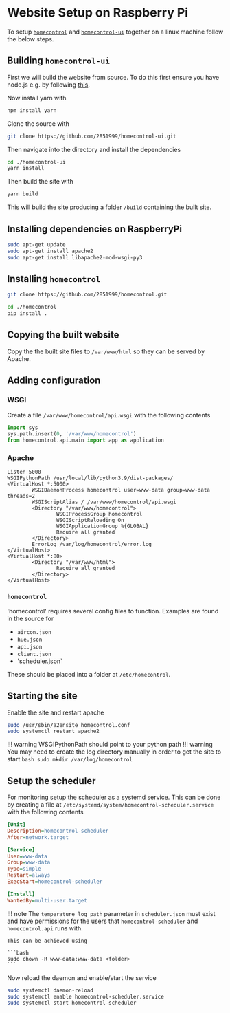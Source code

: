 # Website Setup on Raspberry Pi

To setup [`homecontrol`](https://github.com/2851999/homecontrol) and [`homecontrol-ui`](https://github.com/2851999/homecontrol-ui) together
on a linux machine follow the below steps.

## Building `homecontrol-ui`
First we will build the website from source. To do this first ensure you have node.js e.g. by
following [this](https://learn.microsoft.com/en-us/windows/dev-environment/javascript/nodejs-on-wsl).

Now install yarn with

```bash
npm install yarn
```

Clone the source with

```bash
git clone https://github.com/2851999/homecontrol-ui.git
```

Then navigate into the directory and install the dependencies

```bash
cd ./homecontrol-ui
yarn install
```

Then build the site with

```bash
yarn build
```

This will build the site producing a folder `/build` containing the built site.


## Installing dependencies on RaspberryPi
```bash
sudo apt-get update
sudo apt-get install apache2
sudo apt-get install libapache2-mod-wsgi-py3
```

## Installing `homecontrol`
```bash
git clone https://github.com/2851999/homecontrol.git

cd ./homecontrol
pip install .
```

## Copying the built website

Copy the the built site files to `/var/www/html` so they can be served by Apache.

## Adding configuration

### WSGI

Create a file `/var/www/homecontrol/api.wsgi` with the following contents

```python
import sys
sys.path.insert(0, '/var/www/homecontrol')
from homecontrol.api.main import app as application
```

### Apache
```apacheconf
Listen 5000
WSGIPythonPath /usr/local/lib/python3.9/dist-packages/
<VirtualHost *:5000>
        WSGIDaemonProcess homecontrol user=www-data group=www-data threads=2
        WSGIScriptAlias / /var/www/homecontrol/api.wsgi
        <Directory "/var/www/homecontrol">
                WSGIProcessGroup homecontrol
                WSGIScriptReloading On
                WSGIApplicationGroup %{GLOBAL}
                Require all granted
        </Directory>
        ErrorLog /var/log/homecontrol/error.log
</VirtualHost>
<VirtualHost *:80>
        <Directory "/var/www/html">
                Require all granted
        </Directory>
</VirtualHost>
```

### `homecontrol`

'homecontrol' requires several config files to function. Examples are found in the source for

- `aircon.json`
- `hue.json`
- `api.json`
- `client.json`
- 'scheduler.json`

These should be placed into a folder at `/etc/homecontrol`.

## Starting the site

Enable the site and restart apache

```bash
sudo /usr/sbin/a2ensite homecontrol.conf
sudo systemctl restart apache2
```

!!! warning
    WSGIPythonPath should point to your python path
!!! warning
    You may need to create the log directory manually in order to get the site to start
    ```bash
    sudo mkdir /var/log/homecontrol
    ```

## Setup the scheduler

For monitoring setup the scheduler as a systemd service. This can be done by creating a
file at `/etc/systemd/system/homecontrol-scheduler.service` with the following contents

```ini
[Unit]
Description=homecontrol-scheduler
After=network.target

[Service]
User=www-data
Group=www-data
Type=simple
Restart=always
ExecStart=homecontrol-scheduler

[Install]
WantedBy=multi-user.target
```

!!! note
    The `temperature_log_path` parameter in `scheduler.json` must exist and have permissions
    for the users that `homecontrol-scheduler` and `homecontrol.api` runs with.

    This can be achieved using

    ```bash
    sudo chown -R www-data:www-data <folder>
    ```

Now reload the daemon and enable/start the service

```bash
sudo systemctl daemon-reload
sudo systemctl enable homecontrol-scheduler.service
sudo systemctl start homecontrol-scheduler
```